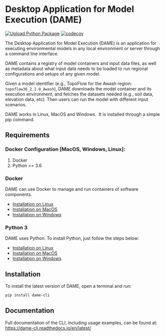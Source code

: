 # Desktop Application for Model Execution (DAME) 
[![Upload Python Package](https://github.com/mintproject/dame_cli/actions/workflows/python-publish.yml/badge.svg)](https://github.com/mintproject/dame_cli/actions/workflows/python-publish.yml) [![codecov](https://codecov.io/gh/mintproject/dame_cli/branch/master/graph/badge.svg)](https://codecov.io/gh/mintproject/dame_cli)

The Desktop Application for Model Execution (DAME) is an application for executing environmental models in any local environment or server through a command line interface.

DAME contains a registry of model containers and input data files, as well as metadata about what input data needs to be loaded to run regional configurations and setups of any given model.

Given a model identifier (e.g., TopoFlow for the Awash region: `topoflow36_2.1.0_Awash`), DAME downloads the model container and its execution environment, and fetches the datasets needed (e.g., soil data, elevation data, etc). Then users can run the model with different input scenarios.

DAME works in Linux, MacOS and Windows.  It is installed through a simple pip command.


## Requirements

### Docker Configuration [MacOS, Windows, Linux]:

1. Docker
2. Python >= 3.6


### Docker 

DAME can use Docker to manage and run containers of software components. 

- [Installation on Linux](https://docs.docker.com/engine/install/)
- [Installation on MacOS](https://docs.docker.com/docker-for-mac/install/)
- [Installation on Windows](https://docs.docker.com/docker-for-windows/install/)

### Python 3

DAME uses Python. To install Python, just follow the steps below:

- [Installation on Linux](https://realpython.com/installing-python/#linux)
- [Installation on MacOS](https://realpython.com/installing-python/#macos-mac-os-x)
- [Installation on Windows](https://realpython.com/installing-python/#windows)


## Installation

To install the latest version of DAME, open a terminal and run:

```bash
pip install dame-cli
```


## Documentation
Full documentation of the CLI, including usage examples, can be found at: https://dame-cli.readthedocs.io/en/latest/
